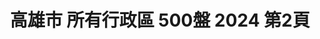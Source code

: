 ---
title: "高雄市 所有行政區 500盤 2024 第2頁"
description: "高雄市 所有行政區 500盤 2024 獲獎餐廳 第2頁"
keywords:
  - 美食競賽
  - 台灣美食
  - 美食精選
datePublished: "2025-06-30"
dateModified: "2025-07-03"
city: "高雄市"
district: "所有行政區"
award: "500盤"
year: "2024"
page: 2
count: 18

restaurants:
  - name: "三禾清豐 心臺菜"
    city: "高雄市"
    district: "苓雅區"
    address: "高雄市苓雅區江都街63號"
    phone: "0966063568"
    geo: "22.628106638461414, 120.31969940668854"
    link: "高雄市/苓雅區/三禾清豐_心臺菜"
    google_map: "https://maps.app.goo.gl/98JNEdhDuCds1kbe9"
    footinder: "https://footinder.com.tw/%E9%AB%98%E9%9B%84%E5%B8%82%E8%8B%93%E9%9B%85%E5%8D%80/148611/"
    award:
    - name: "500盤"
      year: "2024"
  - name: "菜包李小吃部"
    city: "高雄市"
    district: "前金區"
    address: "高雄市前金區河南二路137號"
    phone: "072155566"
    geo: "22.634175164086876, 120.29224845835454"
    link: "高雄市/前金區/菜包李小吃部"
    google_map: "https://maps.app.goo.gl/x4hrDKPxqJAw7JT46"
    footinder: "https://footinder.com.tw/%e9%ab%98%e9%9b%84%e5%b8%82%e5%89%8d%e9%87%91%e5%8d%80/10914/"
    award:
    - name: "500盤"
      year: "2024"
  - name: "永心浮島YONSHIN FUDOPIA"
    city: "高雄市"
    district: "鼓山區"
    address: "高雄市鼓山區蓬萊路大港倉七庫6之6號"
    phone: "075216021"
    geo: "22.617182658991844, 120.28402247048"
    link: "高雄市/鼓山區/永心浮島YONSHIN_FUDOPIA"
    google_map: "https://maps.app.goo.gl/Gu2LcqCDvWyPcq328"
    footinder: "https://footinder.com.tw/%e9%ab%98%e9%9b%84%e5%b8%82%e9%bc%93%e5%b1%b1%e5%8d%80/362187/"
    award:
    - name: "500盤"
      year: "2024"
  - name: "卡拉包泰式餐廳(永久歇業)"
    city: "高雄市"
    district: "新興區"
    address: "高雄市新興區中正三路54號"
    phone: "072367668"
    geo: "22.631106261891045, 120.3090951588807"
    link: "高雄市/新興區/卡拉包泰式餐廳_永久歇業_"
    google_map: "https://maps.app.goo.gl/iiGoHinUDjNwHMAK9"
    footinder: "https://footinder.com.tw/%e9%ab%98%e9%9b%84%e5%b8%82%e6%96%b0%e8%88%88%e5%8d%80/11516/"
    award:
    - name: "500盤"
      year: "2024"
  - name: "BL.T33大廳酒吧_高雄洲際酒店"
    city: "高雄市"
    district: "前鎮區"
    address: "高雄市前鎮區新光路33號1F"
    phone: "073390303"
    geo: "22.611289731182794, 120.30352411097323"
    link: "高雄市/前鎮區/BL.T33大廳酒吧_高雄洲際酒店"
    google_map: "https://maps.app.goo.gl/jHxeDSUQRiK9EQWh8"
    footinder: "https://footinder.com.tw/%E9%AB%98%E9%9B%84%E5%B8%82%E5%89%8D%E9%8E%AE%E5%8D%80/100833/"
    award:
    - name: "500盤"
      year: "2024"
  - name: "HAWKER好客南洋餐廳"
    city: "高雄市"
    district: "前鎮區"
    address: "高雄市前鎮區新光路33號2樓"
    phone: "072132037"
    geo: "22.611319256550672, 120.30348383363544"
    link: "高雄市/前鎮區/HAWKER好客南洋餐廳"
    google_map: "https://maps.app.goo.gl/ugmBrVcTndYarTiR7"
    footinder: "https://footinder.com.tw/%e9%ab%98%e9%9b%84%e5%b8%82%e5%89%8d%e9%8e%ae%e5%8d%80/362199/"
    award:
    - name: "500盤"
      year: "2024"
  - name: "NIBBON"
    city: "高雄市"
    district: "鼓山區"
    address: "高雄市鼓山區龍水二路9號"
    phone: "075869570"
    geo: "22.649653297080786, 120.28419372470813"
    link: "高雄市/鼓山區/NIBBON"
    google_map: "https://maps.app.goo.gl/39GVz1s12z3z2vvFA"
    footinder: "https://footinder.com.tw/%E9%AB%98%E9%9B%84%E5%B8%82%E9%BC%93%E5%B1%B1%E5%8D%80/10595/"
    award:
    - name: "500盤"
      year: "2024"
  - name: "Pasadena 帕莎蒂娜法式餐廳"
    city: "高雄市"
    district: "三民區"
    address: "高雄市三民區明哲路35號"
    phone: "073433769"
    geo: "22.661551670054063, 120.3120910403791"
    link: "高雄市/三民區/Pasadena_帕莎蒂娜法式餐廳"
    google_map: "https://maps.app.goo.gl/R19oqpk4qCxGFe4A8"
    footinder: "https://footinder.com.tw/%E9%AB%98%E9%9B%84%E5%B8%82%E9%BC%93%E5%B1%B1%E5%8D%80/10658/"
    award:
    - name: "500盤"
      year: "2024"
  - name: "Хата(HATA烏克蘭廚房)"
    city: "高雄市"
    district: "鹽埕區"
    address: "高雄市鹽埕區五福四路150號"
    phone: "0906956650"
    geo: "22.623297451663703, 120.28447960965849"
    link: "高雄市/鹽埕區/_____HATA烏克蘭廚房_"
    google_map: "https://maps.app.goo.gl/UTnWL4bsAt8mjfa29"
    footinder: "https://footinder.com.tw/%e9%ab%98%e9%9b%84%e5%b8%82%e9%b9%bd%e5%9f%95%e5%8d%80/362211/"
    award:
    - name: "500盤"
      year: "2024"
---